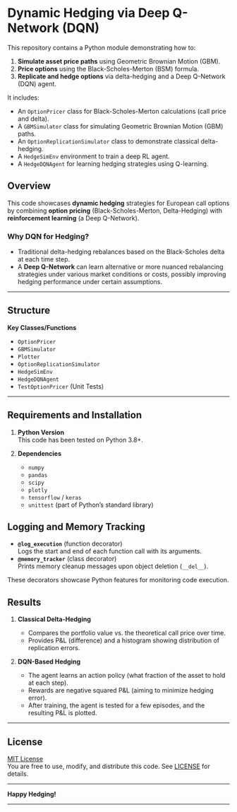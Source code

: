 # Dynamic Hedging via Deep Q-Network (DQN)

This repository contains a Python module demonstrating how to:
1. **Simulate asset price paths** using Geometric Brownian Motion (GBM).  
2. **Price options** using the Black-Scholes-Merton (BSM) formula.  
3. **Replicate and hedge options** via delta-hedging and a Deep Q-Network (DQN) agent.  

It includes:

- An `OptionPricer` class for Black-Scholes-Merton calculations (call price and delta).  
- A `GBMSimulator` class for simulating Geometric Brownian Motion (GBM) paths.  
- An `OptionReplicationSimulator` class to demonstrate classical delta-hedging.  
- A `HedgeSimEnv` environment to train a deep RL agent.  
- A `HedgeDQNAgent` for learning hedging strategies using Q-learning.  

## Overview

This code showcases **dynamic hedging** strategies for European call options by combining **option pricing** (Black-Scholes-Merton, Delta-Hedging) with **reinforcement learning** (a Deep Q-Network).  

### Why DQN for Hedging?
- Traditional delta-hedging rebalances based on the Black-Scholes delta at each time step.  
- A **Deep Q-Network** can learn alternative or more nuanced rebalancing strategies under various market conditions or costs, possibly improving hedging performance under certain assumptions.

---

## Structure


**Key Classes/Functions**  
- `OptionPricer`  
- `GBMSimulator`  
- `Plotter`  
- `OptionReplicationSimulator`  
- `HedgeSimEnv`  
- `HedgeDQNAgent`  
- `TestOptionPricer` (Unit Tests)  

---

## Requirements and Installation

1. **Python Version**  
   This code has been tested on Python 3.8+.

2. **Dependencies**  
   - `numpy`
   - `pandas`
   - `scipy`
   - `plotly`
   - `tensorflow` / `keras`
   - `unittest` (part of Python’s standard library)

## Logging and Memory Tracking

- **`@log_execution`** (function decorator)  
  Logs the start and end of each function call with its arguments.
- **`@memory_tracker`** (class decorator)  
  Prints memory cleanup messages upon object deletion (`__del__`).

These decorators showcase Python features for monitoring code execution.


## Results

1. **Classical Delta-Hedging**  
   - Compares the portfolio value vs. the theoretical call price over time.  
   - Provides P&L (difference) and a histogram showing distribution of replication errors.

2. **DQN-Based Hedging**  
   - The agent learns an action policy (what fraction of the asset to hold at each step).  
   - Rewards are negative squared P&L (aiming to minimize hedging error).   
   - After training, the agent is tested for a few episodes, and the resulting P&L is plotted.

---


## License

[MIT License](LICENSE)  
You are free to use, modify, and distribute this code. See [LICENSE](LICENSE) for details.

---

**Happy Hedging!**

---
